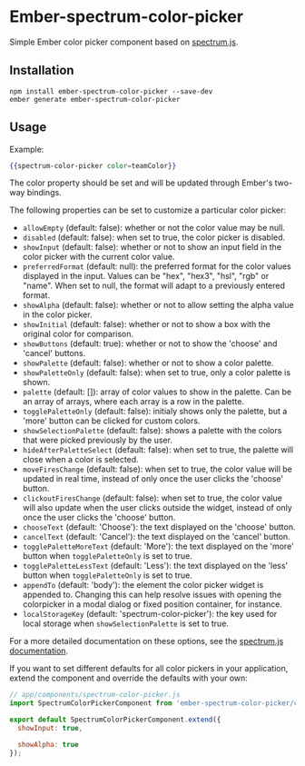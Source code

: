 # Ember-spectrum-color-picker

Simple Ember color picker component based on [spectrum.js](http://bgrins.github.io/spectrum/).

## Installation

```
npm install ember-spectrum-color-picker --save-dev
ember generate ember-spectrum-color-picker
```

## Usage

Example:

``` handlebars
{{spectrum-color-picker color=teamColor}}
```

The color property should be set and will be updated through Ember's two-way bindings.

The following properties can be set to customize a particular color picker:

* `allowEmpty` (default: false): whether or not the color value may be null.
* `disabled` (default: false): when set to true, the color picker is disabled.
* `showInput` (default: false): whether or not to show an input field in the color picker with the current color value.
* `preferredFormat` (default: null): the preferred format for the color values displayed in the input. Values can be
  "hex", "hex3", "hsl", "rgb" or "name". When set to null, the format will adapt to a previously entered format.
* `showAlpha` (default: false): whether or not to allow setting the alpha value in the color picker.
* `showInitial` (default: false): whether or not to show a box with the original color for comparison.
* `showButtons` (default: true): whether or not to show the 'choose' and 'cancel' buttons.
* `showPalette` (default: false): whether or not to show a color palette.
* `showPaletteOnly` (default: false): when set to true, only a color palette is shown.
* `palette` (default: []): array of color values to show in the palette. Can be an array of arrays, where each array is
  a row in the palette.
* `togglePaletteOnly` (default: false): initialy shows only the palette, but a 'more' button can be clicked for custom
  colors.
* `showSelectionPalette` (default: false): shows a palette with the colors that were picked previously by the user.
* `hideAfterPaletteSelect` (default: false): when set to true, the palette will close when a color is selected.
* `moveFiresChange` (default: false): when set to true, the color value will be updated in real time, instead of only
  once the user clicks the 'choose' button.
* `clickoutFiresChange` (default: false): when set to true, the color value will also update when the user clicks
  outside the widget, instead of only once the user clicks the 'choose' button.
* `chooseText` (default: 'Choose'): the text displayed on the 'choose' button.
* `cancelText` (default: 'Cancel'): the text displayed on the 'cancel' button.
* `togglePaletteMoreText` (default: 'More'): the text displayed on the 'more' button when `togglePaletteOnly` is set to
  true.
* `togglePaletteLessText` (default: 'Less'): the text displayed on the 'less' button when `togglePaletteOnly` is set to
  true.
* `appendTo` (default: 'body'): the element the color picker widget is appended to. Changing this can help resolve
  issues with opening the colorpicker in a modal dialog or fixed position container, for instance.
* `localStorageKey` (default: 'spectrum-color-picker'): the key used for local storage when `showSelectionPalette` is
  set to true.

For a more detailed documentation on these options, see the [spectrum.js documentation](http://bgrins.github.io/spectrum/).

If you want to set different defaults for all color pickers in your application, extend the component and override the
defaults with your own:

```javascript
// app/components/spectrum-color-picker.js
import SpectrumColorPickerComponent from 'ember-spectrum-color-picker/components/spectrum-color-picker';

export default SpectrumColorPickerComponent.extend({
  showInput: true,

  showAlpha: true
});
```
